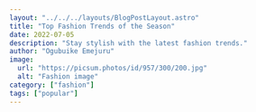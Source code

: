 ```yaml
---
layout: "../../../layouts/BlogPostLayout.astro"
title: "Top Fashion Trends of the Season"
date: 2022-07-05
description: "Stay stylish with the latest fashion trends."
author: "Ogubuike Emejuru"
image:
  url: "https://picsum.photos/id/957/300/200.jpg"
  alt: "Fashion image"
category: ["fashion"]
tags: ["popular"]
---
```

